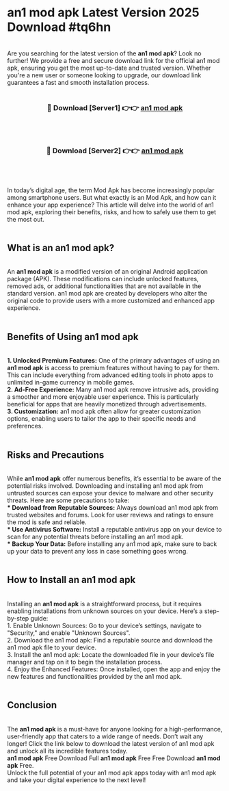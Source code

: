 # an1 mod apk Latest Version 2025 Download #tq6hn<br>
<br>
Are you searching for the latest version of the <strong>an1 mod apk</strong>? Look no further! We provide a free and secure download link for the official an1 mod apk, ensuring you get the most up-to-date and trusted version. Whether you're a new user or someone looking to upgrade, our download link guarantees a fast and smooth installation process.
<br>
<br>
<div align="center">
<h3>🔴 Download [Server1] 👉👉 <a href="https://modyolo.store/an1_mod_apk">an1 mod apk</a></h3><br>
<br>
<h3>🔴 Download [Server2] 👉👉 <a href="https://modyolo.store/=an1_mod_apk">an1 mod apk</a></h3><br>
</div>
<br>
<br>
In today’s digital age, the term Mod Apk has become increasingly popular among smartphone users. But what exactly is an Mod Apk, and how can it enhance your app experience? This article will delve into the world of an1 mod apk, exploring their benefits, risks, and how to safely use them to get the most out.
<br>
<br>
<h2>What is an an1 mod apk?</h2>
<br>
An <strong>an1 mod apk</strong> is a modified version of an original Android application package (APK). These modifications can include unlocked features, removed ads, or additional functionalities that are not available in the standard version. an1 mod apk are created by developers who alter the original code to provide users with a more customized and enhanced app experience.
<br>
<br>
<h2>Benefits of Using an1 mod apk</h2>
<br>
<strong> 1. Unlocked Premium Features:</strong> One of the primary advantages of using an <strong>an1 mod apk</strong> is access to premium features without having to pay for them. This can include everything from advanced editing tools in photo apps to unlimited in-game currency in mobile games.
<br>
<strong> 2. Ad-Free Experience:</strong> Many an1 mod apk remove intrusive ads, providing a smoother and more enjoyable user experience. This is particularly beneficial for apps that are heavily monetized through advertisements.
<br>
<strong> 3. Customization:</strong> an1 mod apk often allow for greater customization options, enabling users to tailor the app to their specific needs and preferences.
<br>
<br>
<h2>Risks and Precautions</h2>
<br>
While <strong>an1 mod apk</strong> offer numerous benefits, it’s essential to be aware of the potential risks involved. Downloading and installing an1 mod apk from untrusted sources can expose your device to malware and other security threats. Here are some precautions to take:
<br>
<strong> * Download from Reputable Sources:</strong> Always download an1 mod apk from trusted websites and forums. Look for user reviews and ratings to ensure the mod is safe and reliable.
<br>
<strong> * Use Antivirus Software:</strong> Install a reputable antivirus app on your device to scan for any potential threats before installing an an1 mod apk.
<br>
<strong> * Backup Your Data:</strong> Before installing any an1 mod apk, make sure to back up your data to prevent any loss in case something goes wrong.
<br>
<br>
<h2>How to Install an an1 mod apk</h2>
<br>
Installing an <strong>an1 mod apk</strong> is a straightforward process, but it requires enabling installations from unknown sources on your device. Here’s a step-by-step guide:
<br>
 1. Enable Unknown Sources: Go to your device’s settings, navigate to "Security," and enable "Unknown Sources".
<br>
 2. Download the an1 mod apk: Find a reputable source and download the an1 mod apk file to your device.
<br>
 3. Install the an1 mod apk: Locate the downloaded file in your device’s file manager and tap on it to begin the installation process.
<br>
 4. Enjoy the Enhanced Features: Once installed, open the app and enjoy the new features and functionalities provided by the an1 mod apk.
<br>
<br>
<h2><strong>Conclusion</strong></h2>
<br>
The <strong>an1 mod apk</strong> is a must-have for anyone looking for a high-performance, user-friendly app that caters to a wide range of needs. Don’t wait any longer! Click the link below to download the latest version of an1 mod apk and unlock all its incredible features today.
<br>
<strong>an1 mod apk</strong> Free Download Full <strong>an1 mod apk</strong> Free Free Download <strong>an1 mod apk</strong> Free.
<br>
Unlock the full potential of your an1 mod apk apps today with an1 mod apk and take your digital experience to the next level!

